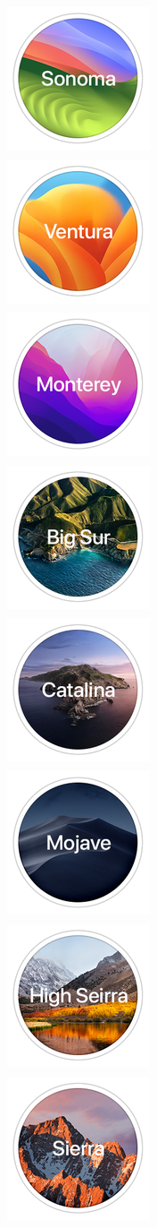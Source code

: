 <p align="center"><img src=os/Sonoma.png></p>
<p align="center"><img src=os/Ventura.png></p>
<p align="center"><img src=os/Monterey.png></p>
<p align="center"><img src=os/Big_Sur.png></p>
<p align="center"><img src=os/Catalina.png></p>
<p align="center"><img src=os/Mojave.png></p>
<p align="center"><img src=os/High_Sierra.png></p>
<p align="center"><img src=os/Sierra.png></p>
